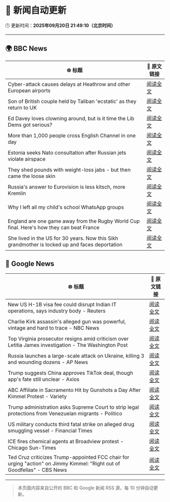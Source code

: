 # 🧠 新闻自动更新

🕒 更新时间：**2025年09月20日 21:49:10（北京时间）**

---

## 🌍 BBC News

| 🌐 标题 | 🔗 原文链接 |
|--------|-------------|
| Cyber-attack causes delays at Heathrow and other European airports | [阅读全文](https://www.bbc.com/news/articles/c3drpgv33pxo?at_medium=RSS&at_campaign=rss) |
| Son of British couple held by Taliban 'ecstatic' as they return to UK | [阅读全文](https://www.bbc.com/news/articles/cly6ve2dg66o?at_medium=RSS&at_campaign=rss) |
| Ed Davey loves clowning around, but is it time the Lib Dems got serious? | [阅读全文](https://www.bbc.com/news/articles/c3e7ny8n44jo?at_medium=RSS&at_campaign=rss) |
| More than 1,000 people cross English Channel in one day | [阅读全文](https://www.bbc.com/news/articles/cdx20xenzgqo?at_medium=RSS&at_campaign=rss) |
| Estonia seeks Nato consultation after Russian jets violate airspace | [阅读全文](https://www.bbc.com/news/articles/czrp6p5mj3zo?at_medium=RSS&at_campaign=rss) |
| They shed pounds with weight-loss jabs - but then came the loose skin | [阅读全文](https://www.bbc.com/news/articles/cx2500v087xo?at_medium=RSS&at_campaign=rss) |
| Russia's answer to Eurovision is less kitsch, more Kremlin | [阅读全文](https://www.bbc.com/news/articles/cre5vv0x31po?at_medium=RSS&at_campaign=rss) |
| Why I left all my child's school WhatsApp groups | [阅读全文](https://www.bbc.com/news/articles/ce9rxed9m5mo?at_medium=RSS&at_campaign=rss) |
| England are one game away from the Rugby World Cup final. Here's how they can beat France | [阅读全文](https://www.bbc.com/sport/rugby-union/articles/crl5z22526no?at_medium=RSS&at_campaign=rss) |
| She lived in the US for 30 years. Now this Sikh grandmother is locked up and faces deportation | [阅读全文](https://www.bbc.com/news/articles/ckgq63lgn7zo?at_medium=RSS&at_campaign=rss) |

## 📰 Google News

| 🌐 标题 | 🔗 原文链接 |
|--------|-------------|
| New US H-1B visa fee could disrupt Indian IT operations, says industry body - Reuters | [阅读全文](https://news.google.com/rss/articles/CBMi6wFBVV95cUxQcXlSQUZ0WU85SUZELVNRZkFDSUNiNGdOc3NaMFhSTWVBN09qaS1xZ3JrRk1YMG9idFZTR3VXLTJ4aUpyQTlOcllBNFZrUEZXSnZFQWR3aHpTS1pHZG8yRWUxZDVGMmlRbmFESUVWVkJDaUotbWhMRkpzWE9QZlJmRzlSMVFxM3puLVVDUHVsNzVRaTFNaUlPU0hfTWhBdkM5T1dvaTBhVzBRS0szSUVSS05odGFHVVlETHViZFhjNVNxNU5zejM0VHNMMjluaVgzN0VBeld1cndrS05ZVHItWHA3QUpPcWcwQXY4?oc=5) |
| Charlie Kirk assassin's alleged gun was powerful, vintage and hard to trace - NBC News | [阅读全文](https://news.google.com/rss/articles/CBMiqgFBVV95cUxPTWhPWnpvMElMS0pPTlc1YUhiazFTREdUeWVJdzVzYjNUcUtMVGNiRGkxeVg5cUJxZEMwNFcweV9CMHJKTHFFUmFZRjlBTjlUamxhM2ZMVndTVUNfVHZscXBsbC1yTHpDOFB2ZWFtLUVCMi03OWVDS3ZWRDFySWJzYXlBUEYxNUYyMWVUZThxQzM1bEdTdTRfSHFwNWF3eFB5aUxGTHJPUXhvQdIBVkFVX3lxTE5GOUVhUEhUR0NxRXZMeVZ3amF3U191aW9uSDdySzBZcDlsWmFSUFRxVE1NTzFXVVJwV3d0WFVJSTVMUEtmNkhGY20wU0VBOC1YMktvRTVn?oc=5) |
| Top Virginia prosecutor resigns amid criticism over Letitia James investigation - The Washington Post | [阅读全文](https://news.google.com/rss/articles/CBMipAFBVV95cUxOOVdwSW43V3RxLUtXdWp2X0luNnlhdHVybDlnemVwTVNQTXZTY0o4dmFvQk4xOUI5cjhZZ2FybGpZTXR4S3piVFZEX3ZYTWo4WEpNNEtnNkFyejdDODNTd0gxTC0wQjA5MUhOVTZvZl9NZ0c0WkxyYmQ1N2lpRHdwRExVYnp6aHc5cmhPaHNuZzQ3bnhjbFdjSmoyNlpFck1FeXA1MA?oc=5) |
| Russia launches a large-scale attack on Ukraine, killing 3 and wounding dozens - AP News | [阅读全文](https://news.google.com/rss/articles/CBMiqAFBVV95cUxOT0ZjaE85ZkdTVEdVa2lmS24zQW9ZV1pHbkNibTdWU3J0a0lUOUpGS0tfWkItOS1iUnFwczFoLUhzVVZNSXVSd08zWEJCVUt5T0NOQ1FZT0Y3ZHZkN3JIdVBUUEptVzg0RUhPc3B3bjlFMjcwZFB1VXdEblRKaUFfR25xd3hiOXV1SFVkcHhMSnpWNFBRVklvMXZVMEhranE0VGpKbFp0d08?oc=5) |
| Trump suggests China approves TikTok deal, though app's fate still unclear - Axios | [阅读全文](https://news.google.com/rss/articles/CBMickFVX3lxTE1HdjQzd051T25VLUxlbVN6a2VSTnhYb1QzeWlkMmNoOHQ4V3EzNkFlZ0xuNUd3NUNLWk1KeURzV3dhemFtOGFZNnZVNTFUQk8zejVZMm5LVndRU05DTDhRc3RoYmVDd3ZmVzhPSUxtUFR1QQ?oc=5) |
| ABC Affiliate in Sacramento Hit by Gunshots a Day After Kimmel Protest - Variety | [阅读全文](https://news.google.com/rss/articles/CBMilwFBVV95cUxOZm5MRE1JSi13d29ET3gtX1pxZERxUUxGWHNrQklPcW95SmF3YUw5aUJGeU5vOVNzbDFkM3NybFJWd0Zrc3hhRUx4bHlCNHNkcUJUaFB1N0JpR3FBdTdnek9zQjk2Zi1NSndPX3R3d2ZDYks3LUJhTWNHdUdBcmpKUWwwZU1oamFsX0pVcXpWblNjUGxXX2ZZ?oc=5) |
| Trump administration asks Supreme Court to strip legal protections from Venezuelan migrants - Politico | [阅读全文](https://news.google.com/rss/articles/CBMi2AFBVV95cUxOS0RCTmNUVmIzRk5wMno1ZWpXMWNxMEIxX0JObXNiRkFfS1JoUm93RWp1dEZ5UGppLUtaYWxpaUNCeXVIWnZ3cGczR05rcGg4Z0dNd0kwUGZ0RkxEWVhxaThRR3FmZUF4YzRFOHhxUlVoUERvVnBBcDlTVVoxVGw5aXFaTHVLUHg3THhfSG1JYmNRZ1VGbWtRNkk3OUZlZWhSVUM1bEZmc0YwYmhvUzB0cmZxdEE1eXV5SjM1T3g0U3ZtejBKa01lQ0M4dzBwVnZka0lELS1tRWg?oc=5) |
| US military conducts third fatal strike on alleged drug smuggling vessel - Financial Times | [阅读全文](https://news.google.com/rss/articles/CBMicEFVX3lxTFBYWHZVNGxTZWotSmF4cUpsdlBPcHRadVREMlBvM1U4Z2doa3hpWG1vMURYdll5QnhobTV4V3hzLTF4UTlQaC1RQ0lkMXZqTm5YT3FPN09pVGdzY25wZl95WGFhcUNsUC1NdHl6cHItRko?oc=5) |
| ICE fires chemical agents at Broadview protest - Chicago Sun-Times | [阅读全文](https://news.google.com/rss/articles/CBMiggFBVV95cUxQN052TW9YVzlUS2NLUHdGRWpsMUtQUF9aMUZETFJVU28tUkdHRm54cTJHWkJkMXVTQTZual9aSk9OOUE3OC1hNllIeGpaRjVmQkJmRVVRNGVMUjRXVkxtZTJIZ1pGRFlsa0Ria1BFTjhhUlM1cEFCc2lzZFJjZzJWWUZR?oc=5) |
| Ted Cruz criticizes Trump-appointed FCC chair for urging "action" on Jimmy Kimmel: "Right out of Goodfellas" - CBS News | [阅读全文](https://news.google.com/rss/articles/CBMijgFBVV95cUxQb1ktbWp3b0Q0N3VwUjdkSnI2MU01NWtiRU9weGd6eW5PZlpFVnE0N290TzFZa3BjMkZhVGpQNTJnSmtBcDg4aElfelk4YldEVDBpUUljV1JQb0NMUUVFaGhEc1pUT01ld3BMUEJZMUZnbm1IVnlUU1ctS19UZUxPUXJZdXZYNl9iWDY0S0x30gGTAUFVX3lxTE8wX29MTWllTHlxazhvZ0FBb0tfd2RCMG5XUElBWDhHTXItbDZXa0RVTTF3OGh6SWxyZmtfRTF3YkFON1dvYl90U295NW9CekJjc2xoT2Jham5oYVBWSDdCWUMtbVhzQ2ZjMkZVWE5vZnpaNkJHcDBNaVE3czlZa21pczN5U3NGOFJvSXVVaS1Hd0RjUQ?oc=5) |

---
> 本页面内容来自公开的 BBC 和 Google 新闻 RSS 源，每 10 分钟自动更新。